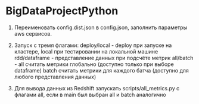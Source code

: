 # BigDataProjectPython
1. Переименовать config.dist.json в config.json, заполнить параметры aws сервисов.

2. Запуск с тремя флагами: 
    deploy/local - deploy при запуске на кластере, local при тестировании на локальной машине 
    rdd/dataframe - представление данных при подсчёте метрик 
    all/batch - all считать метрики глобально (доступно только при выборе dataframe)
                batch считать метрики для каждого батча (доступно для любого представления данных)

3. Для вывода данных из Redshift запускать scripts/all_metrics.py  с флагами all, если
    в main был выбран all и batch аналогично
